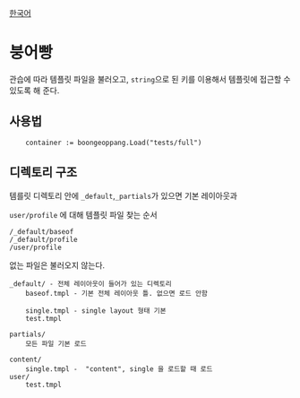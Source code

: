 [한국어](README.ko.md)
# 붕어빵

관습에 따라 템플릿 파일을 불러오고, `string`으로 된 키를 이용해서 템플릿에 접근할 수있도록 해 준다.

## 사용법

``` 
	container := boongeoppang.Load("tests/full")
```

## 디렉토리 구조
템를릿 디렉토리 안에 `_default`,`_partials`가 있으면 기본 레이아웃과 

`user/profile` 에 대해 템플릿 파일 찾는 순서
``` 
/_default/baseof
/_default/profile
/user/profile
```
없는 파일은 불러오지 않는다.

```
_default/ - 전체 레이아웃이 들어가 있는 디렉토리
    baseof.tmpl - 기본 전체 레이아웃 틀. 없으면 로드 안함
    
    single.tmpl - single layout 형태 기본 
    test.tmpl
    
partials/
    모든 파일 기본 로드

content/
    single.tmpl -  "content", single 을 로드할 때 로드
user/
    test.tmpl
    
```

